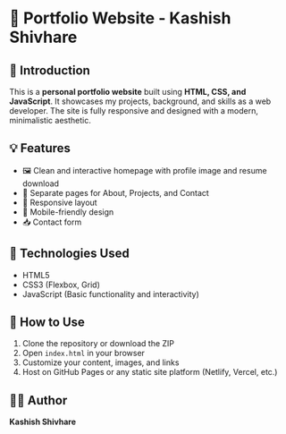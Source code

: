 # 📌 Portfolio Website - Kashish Shivhare

## 👋 Introduction

This is a **personal portfolio website** built using **HTML, CSS, and JavaScript**. It showcases my projects, background, and skills as a web developer. The site is fully responsive and designed with a modern, minimalistic aesthetic.



## 💡 Features

- 🖼️ Clean and interactive homepage with profile image and resume download
- 📄 Separate pages for About, Projects, and Contact
- 🎨 Responsive layout
- 📱 Mobile-friendly design
- 📥 Contact form 



## 🚀 Technologies Used

- HTML5  
- CSS3 (Flexbox, Grid)  
- JavaScript (Basic functionality and interactivity)


## 📄 How to Use

1. Clone the repository or download the ZIP  
2. Open `index.html` in your browser  
3. Customize your content, images, and links  
4. Host on GitHub Pages or any static site platform (Netlify, Vercel, etc.)


## 🙋‍♀️ Author

**Kashish Shivhare**  




